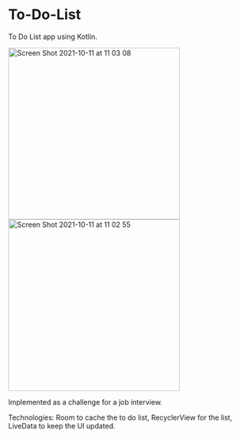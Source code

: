 # To-Do-List
To Do List app using Kotlin.

<img width="346" alt="Screen Shot 2021-10-11 at 11 03 08" src="https://user-images.githubusercontent.com/18215320/136812984-745443c5-2b54-4ce4-8486-8ef676960032.png"> <img width="346" alt="Screen Shot 2021-10-11 at 11 02 55" src="https://user-images.githubusercontent.com/18215320/136812994-79a190e7-774b-40a4-a0b7-d15555d8c583.png">


Implemented as a challenge for a job interview.

Technologies: Room to cache the to do list, RecyclerView for the list, LiveData to keep the UI updated.

